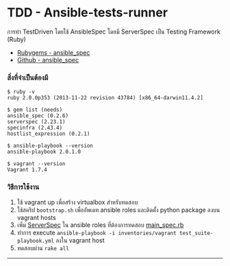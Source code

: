 # TDD - Ansible-tests-runner

การทำ TestDriven โดยใช้ AnsibleSpec
โดยมี ServerSpec เป็น Testing Framework (Ruby)

* [Rubygems - ansible_spec](http://rubygems.org/gems/ansible_spec)
* [Github - ansible_spec](https://github.com/volanja/ansible_spec)

### สิ่งที่จำเป็นต้องมี

```
$ ruby -v
ruby 2.0.0p353 (2013-11-22 revision 43784) [x86_64-darwin11.4.2]

$ gem list (needs)
ansible_spec (0.2.6)
serverspec (2.23.1)
specinfra (2.43.4)
hostlist_expression (0.2.1)

$ ansible-playbook --version
ansible-playbook 2.0.1.0

$ vagrant --version
Vagrant 1.7.4
```

### วิธีการใช้งาน

1. ใช้ vagrant up เพื่อสร้าง virtualbox สำหรับทดสอบ 
2. ใช้สคริป `bootstrap.sh` เพื่ออัพเดท ansible roles และติดตั้ง python package ลงบน vagrant hosts
3. เพิ่ม [ServerSpec](http://serverspec.org/resource_types.html) ใน ansible roles ที่ต้องการทดสอบ [main_spec.rb](https://github.com/xemoe/ansible-server_preparations/blob/master/spec/main_spec.rb)
4. ทำการ execute `ansible-playbook -i inventories/vagrant test_suite-playbook.yml` ลงใน vagrant host
5. ทดสอบผ่าน `rake all` 

---
